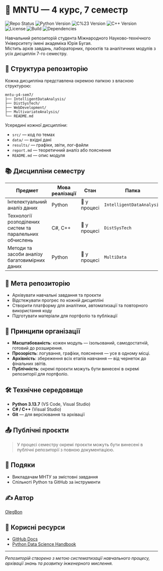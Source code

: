 # 📘 MNTU — 4 курс, 7 семестр

![Repo Status](https://img.shields.io/badge/status-active-brightgreen)
![Python Version](https://img.shields.io/badge/python-3.13.7-blue)
![C%23 Version](https://img.shields.io/badge/C%23-12.0-purple)
![C++ Version](https://img.shields.io/badge/C++-20-orange)
![License](https://img.shields.io/badge/license-MIT-yellow)
![Build](https://img.shields.io/badge/build-passing-success)
![Dependencies](https://img.shields.io/badge/dependencies-up%20to%20date-green)

Навчальний репозиторій студента Міжнародного Науково-технічного Університету імені академіка Юрія Бугая.  
Містить архів завдань, лабораторних, проєктів та аналітичних модулів з усіх дисциплін 7-го семестру.

## 🧭 Структура репозиторію

Кожна дисципліна представлена окремою папкою з власною структурою:

```
mntu-y4-sem7/
├── IntelligentDataAnalysis/
├── DistSysTech/
├── WebDevelopment/
├── MultivariateAnalysis/
└── README.md
```

Усередині кожної дисципліни:

- `src/` — код по темах
- `data/` — вхідні дані
- `results/` — графіки, звіти, лог-файли
- `report.md` — теоретичний аналіз або пояснення
- `README.md` — опис модуля

## 📚 Дисципліни семестру

| Предмет                                                 | Мова реалізації | Стан         | Папка                     |
| ------------------------------------------------------- | --------------- | ------------ | ------------------------- |
| Інтелектуальний аналіз даних                            | Python          | 🔄 у процесі | `IntelligentDataAnalysis` |
| Технології розподілених систем та паралельних обчислень | C#, C++         | 🔄 у процесі | `DistSysTech`             |
| Методи та засоби аналізу багатовимірних даних           | Python          | 🔄 у процесі | `MultiData`               |

## 🎯 Мета репозиторію

- Архівувати навчальні завдання та проєкти
- Відстежувати прогрес по кожній дисципліні
- Створити платформу для аналітики, автоматизації та повторного використання коду
- Підготувати матеріали для портфоліо та публікації

## 🧩 Принципи організації

- **Масштабованість**: кожен модуль — ізольований, самодостатній, готовий до розширення.
- **Прозорість**: логування, графіки, пояснення — усе в одному місці.
- **Архівність**: збереження всіх етапів навчання — від чернеток до фінальних звітів.
- **Публічність**: окремі проєкти можуть бути винесені в окремі репозиторії для портфоліо.

## 🛠️ Технічне середовище

- **Python 3.13.7** (VS Code, Visual Studio)
- **C# / C++** (Visual Studio)
- **Git** — для версіювання та архівації

## 📤 Публічні проєкти

> У процесі семестру окремі проєкти можуть бути винесені в публічні репозиторії з повною документацією.

## 🙏 Подяки

- Викладачам МНТУ за змістовні завдання
- Спільноті Python та GitHub за інструменти

## ✍️ Автор

[OlegBon](https://github.com/OlegBon)

## 🔗 Корисні ресурси

- [GitHub Docs](https://docs.github.com/)
- [Python Data Science Handbook](https://jakevdp.github.io/PythonDataScienceHandbook/)

---

_Репозиторій створено з метою систематизації навчального процесу, архівації знань та розвитку інженерного мислення._
